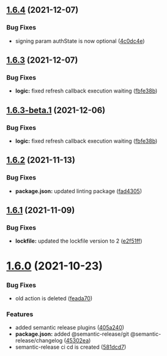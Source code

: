 ## [1.6.4](https://github.com/react-auth-kit/react-auth-kit/compare/v1.6.3...v1.6.4) (2021-12-07)


### Bug Fixes

* signing param authState is now optional ([4c0dc4e](https://github.com/react-auth-kit/react-auth-kit/commit/4c0dc4e5eeabbbf011194ed0d3a6c34695169046))

## [1.6.3](https://github.com/react-auth-kit/react-auth-kit/compare/v1.6.2...v1.6.3) (2021-12-07)


### Bug Fixes

* **logic:** fixed refresh callback execution waiting ([fbfe38b](https://github.com/react-auth-kit/react-auth-kit/commit/fbfe38b28532589dfdcb090fe2149e3fbefb4ddd))

## [1.6.3-beta.1](https://github.com/react-auth-kit/react-auth-kit/compare/v1.6.2...v1.6.3-beta.1) (2021-12-06)


### Bug Fixes

* **logic:** fixed refresh callback execution waiting ([fbfe38b](https://github.com/react-auth-kit/react-auth-kit/commit/fbfe38b28532589dfdcb090fe2149e3fbefb4ddd))

## [1.6.2](https://github.com/react-auth-kit/react-auth-kit/compare/v1.6.1...v1.6.2) (2021-11-13)


### Bug Fixes

* **package.json:** updated linting package ([fad4305](https://github.com/react-auth-kit/react-auth-kit/commit/fad4305a275b3a1b7da450442b0e9d82ca31164d))

## [1.6.1](https://github.com/react-auth-kit/react-auth-kit/compare/v1.6.0...v1.6.1) (2021-11-09)


### Bug Fixes

* **lockfile:** updated the lockfile version to 2 ([e2f51ff](https://github.com/react-auth-kit/react-auth-kit/commit/e2f51fff847fb0cdc7bb5bf26b1b2a7b184a6729))

# [1.6.0](https://github.com/react-auth-kit/react-auth-kit/compare/v1.5.5...v1.6.0) (2021-10-23)


### Bug Fixes

* old action is deleted ([feada70](https://github.com/react-auth-kit/react-auth-kit/commit/feada705dcde4cb817980ecac3da1f94a1bd21ad))


### Features

* added semantic release plugins ([405a240](https://github.com/react-auth-kit/react-auth-kit/commit/405a2402458d8bb8dc2989e21a56f9385f733be3))
* **package.json:** added @semantic-release/git @semantic-release/changelog ([45302ea](https://github.com/react-auth-kit/react-auth-kit/commit/45302ead09051b55b4dcdd6a5ea67a350c57900d))
* semantic-release ci cd is created ([581dcd7](https://github.com/react-auth-kit/react-auth-kit/commit/581dcd71ffb3dcee405dfadec2000d3b322ee0f2))
